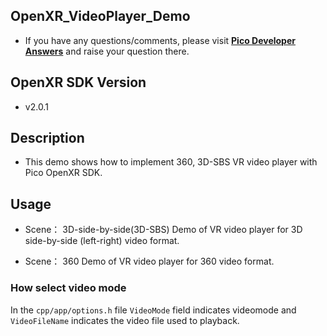 ## OpenXR_VideoPlayer_Demo
  - If you have any questions/comments, please visit [**Pico Developer Answers**](https://devanswers.pico-interactive.com/) and raise your question there.

## OpenXR SDK Version
  - v2.0.1
  
## Description
  - This demo shows how to implement 360, 3D-SBS VR video player with Pico OpenXR SDK.

## Usage
  - Scene： 3D-side-by-side(3D-SBS)
    Demo of VR video player for 3D side-by-side (left-right) video format.

  - Scene： 360 
    Demo of VR video player for 360 video format.

### How select video mode
  In the `cpp/app/options.h` file `VideoMode` field indicates videomode and `VideoFileName` indicates the video file used to playback.